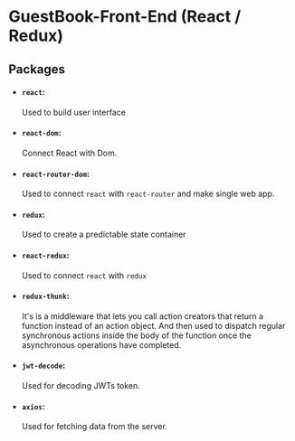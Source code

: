 # GuestBook-Front-End (React / Redux)

## Packages

- #### `react`: 
    Used to build user interface 
- #### `react-dom`:
    Connect React with  Dom.
- #### `react-router-dom`:
    Used to connect `react` with `react-router` and make single web app.
- #### `redux`:
    Used to create a predictable state container
- #### `react-redux`:
    Used to connect `react` with `redux`
- #### `redux-thunk`:
     It's is a middleware that lets you call action creators that return a function instead of an action object.
     And then used to dispatch regular synchronous actions inside the body of the function once the asynchronous operations have completed.
- #### `jwt-decode`:
   Used for decoding JWTs token.
- #### `axios`:
   Used for fetching data from the server.
